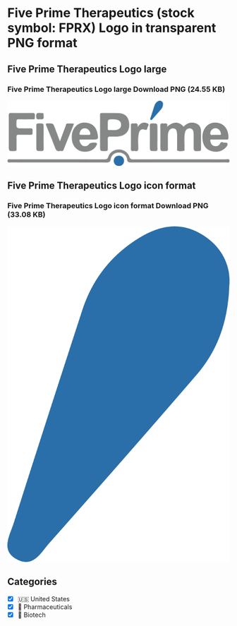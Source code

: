 # Five Prime Therapeutics (stock symbol: FPRX) Logo in transparent PNG format

## Five Prime Therapeutics Logo large

### Five Prime Therapeutics Logo large Download PNG (24.55 KB)

![Five Prime Therapeutics Logo large Download PNG (24.55 KB)](/img/orig/FPRX_BIG-2fe71246.png)

## Five Prime Therapeutics Logo icon format

### Five Prime Therapeutics Logo icon format Download PNG (33.08 KB)

![Five Prime Therapeutics Logo icon format Download PNG (33.08 KB)](/img/orig/FPRX-e3868edc.png)



## Categories
- [x] 🇺🇸 United States
- [x] 💊 Pharmaceuticals
- [x] 🧬 Biotech
